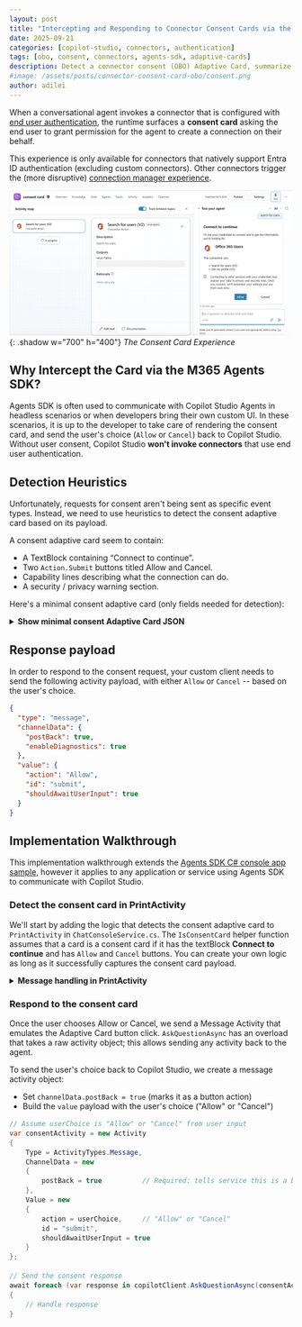 ```yaml
---
layout: post
title: "Intercepting and Responding to Connector Consent Cards via the Agents SDK"
date: 2025-09-21
categories: [copilot-studio, connectors, authentication]
tags: [obo, consent, connectors, agents-sdk, adaptive-cards]
description: Detect a connector consent (OBO) Adaptive Card, summarize it, and submit Allow or Cancel.
#image: /assets/posts/connector-consent-card-obo/consent.png
author: adilei
---
```


When a conversational agent invokes a connector that is configured with [end user authentication](https://learn.microsoft.com/en-us/microsoft-copilot-studio/configure-enduser-authentication), the runtime surfaces a **consent card** asking the end user to grant permission for the agent to create a connection on their behalf.

This experience is only available for connectors that natively support Entra ID authentication (excluding custom connectors). Other connectors trigger the (more disruptive) [connection manager experience](https://learn.microsoft.com/en-us/microsoft-copilot-studio/authoring-connections#view-connections-on-the-connection-settings-page).


![Consent Card](/assets/posts/connector-consent-card-obo/consent.png){: .shadow w="700" h="400"}
_The Consent Card Experience_


## Why Intercept the Card via the M365 Agents SDK?

Agents SDK is often used to communicate with Copilot Studio Agents in headless scenarios or when developers bring their own custom UI. In these scenarios, it is up to the developer to take care of rendering the consent card, and send the user's choice (`Allow` or `Cancel`) back to Copilot Studio. Without user consent, Copilot Studio **won't invoke connectors** that use end user authentication.

## Detection Heuristics

Unfortunately, requests for consent aren't being sent as specific event types. Instead, we need to use heuristics to detect the consent adaptive card based on its payload.

A consent adaptive card seem to contain:
- A TextBlock containing “Connect to continue”.
- Two `Action.Submit` buttons titled Allow and Cancel.
- Capability lines describing what the connection can do.
- A security / privacy warning section.

Here's a minimal consent adaptive card (only fields needed for detection):

<details markdown="1">
<summary><strong>Show minimal consent Adaptive Card JSON</strong></summary>

```json
{
  "type": "AdaptiveCard",
  "version": "1.5",
  "$schema": "http://adaptivecards.io/schemas/adaptive-card.json",
  "body": [
    { "type": "TextBlock", "text": "Connect to continue", "size": "Medium", "weight": "Bolder", "wrap": true },
    { "type": "TextBlock", "text": "I'll use your credentials to connect and get the information you need.", "wrap": true },
    { "type": "ColumnSet", "columns": [
        { "type": "Column", "width": "auto" },
        { "type": "Column", "width": "stretch", "items": [
            { "type": "TextBlock", "text": "Office 365 Users", "weight": "Bolder", "wrap": true }
        ]}
      ]},
    { "type": "TextBlock", "text": "This connection can:", "wrap": true },
    { "type": "TextBlock", "id": "capability0", "text": "- Get my profile (V2)", "wrap": true },
    { "type": "TextBlock", "id": "securityWarning", "isSubtle": true, "text": "Connecting to other services with your credentials may expose your data to privacy and security risks.", "wrap": true },
    { "type": "ActionSet", "actions": [
        { "type": "Action.Submit", "title": "Allow",  "data": { "action": "Allow"  } },
        { "type": "Action.Submit", "title": "Cancel", "data": { "action": "Cancel" } }
    ]}
  ]
}
```

</details>

## Response payload

In order to respond to the consent request, your custom client needs to send the following activity payload, with either `Allow` or `Cancel` -- based on the user's choice.

```json
{
  "type": "message",
  "channelData": {
    "postBack": true,
    "enableDiagnostics": true
  },
  "value": {
    "action": "Allow",  
    "id": "submit",
    "shouldAwaitUserInput": true
  }
}
```

## Implementation Walkthrough

This implementation walkthrough extends the [Agents SDK C# console app sample](https://github.com/microsoft/Agents/tree/main/samples/dotnet/copilotstudio-client), however it applies to any application or service using Agents SDK to communicate with Copilot Studio.

### Detect the consent card in PrintActivity

We'll start by adding the logic that detects the consent adaptive card to  `PrintActivity` in `ChatConsoleService.cs`. The `IsConsentCard` helper function assumes that a card is a consent card if it has the textBlock **Connect to continue** and has `Allow` and `Cancel` buttons. You can create your own logic as long as it successfully captures the consent card payload.

<details markdown="1">
<summary><strong>Message handling in PrintActivity</strong></summary>

```csharp
// Inside your message handling (act is an IActivity)
if (act.Type == "message")
{
    var adaptiveCards = act.Attachments?
        .Where(a => a.ContentType == "application/vnd.microsoft.card.adaptive");

    if (adaptiveCards != null)
    {
        foreach (var cardAttachment in adaptiveCards)
        {
            if (cardAttachment.Content != null &&
                TryParseAdaptiveCard(cardAttachment.Content, out var cardJson) &&
                IsConsentCard(cardJson))
            {
                // Print card details (service name, capabilities, warning, etc.)
                // (omitted here for brevity)
            }
        }
    }
}

// Heuristic: headline AND both Allow + Cancel buttons.
static bool IsConsentCard(JToken card)
{
    bool hasConnectPhrase = card
        .SelectTokens("$.body[?(@.type == 'TextBlock')].text")
        .Any(t => t?.ToString().Contains("Connect to continue", StringComparison.OrdinalIgnoreCase) == true);

    var actionTitles = card
        .SelectTokens("$.body..actions[?(@.type == 'Action.Submit')].title")
        .Select(t => t.ToString())
        .ToList();

    bool hasAllowCancel =
        actionTitles.Any(t => t.Equals("Allow", StringComparison.OrdinalIgnoreCase)) &&
        actionTitles.Any(t => t.Equals("Cancel", StringComparison.OrdinalIgnoreCase));

    return hasConnectPhrase && hasAllowCancel;  
}

// Normalizes attachment content to JToken
static bool TryParseAdaptiveCard(object content, out JToken json)
{
    try
    {
        json = content switch
        {
            string s => JToken.Parse(s),
            JToken jt => jt,
            System.Text.Json.JsonElement je => JToken.Parse(je.GetRawText()),
            _ => JToken.FromObject(content)
        };
        return true;
    }
    catch
    {
        json = null!;
        return false;
    }
}
```
</details>

### Respond to the consent card

Once the user chooses Allow or Cancel, we send a Message Activity that emulates the Adaptive Card button click. `AskQuestionAsync` has an overload that takes a raw activity object; this allows sending any activity back to the agent.

To send the user's choice back to Copilot Studio, we create a message activity object:

- Set `channelData.postBack = true` (marks it as a button action)
- Build the `value` payload with the user's choice ("Allow" or "Cancel")

```csharp
// Assume userChoice is "Allow" or "Cancel" from user input
var consentActivity = new Activity
{
    Type = ActivityTypes.Message,
    ChannelData = new
    {
        postBack = true          // Required: tells service this is a button click
    },
    Value = new
    {
        action = userChoice,     // "Allow" or "Cancel"
        id = "submit",
        shouldAwaitUserInput = true
    }
};

// Send the consent response
await foreach (var response in copilotClient.AskQuestionAsync(consentActivity, cancellationToken))
{
    // Handle response
}
```

